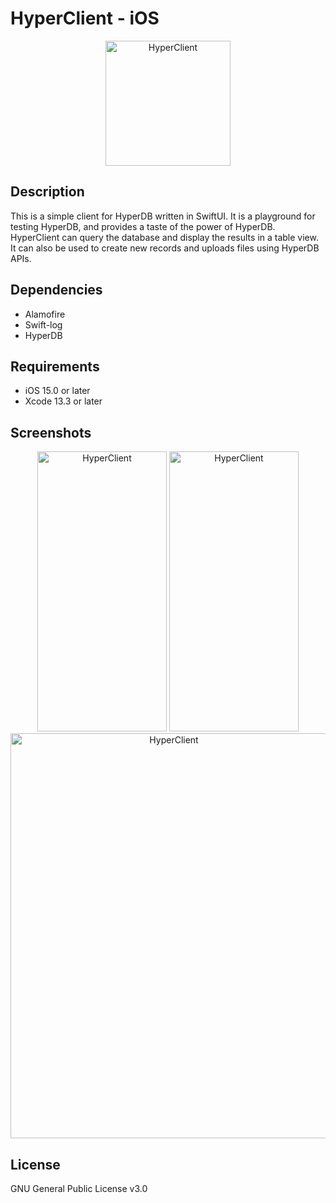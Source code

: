 # HyperClient - iOS
<div align="center">
<img src="https://dsc.cloud/8532ed/1024x1024.png" alt="HyperClient" width="200" height="200" />
</div>

## Description
This is a simple client for HyperDB written in SwiftUI. It is a playground for testing HyperDB, and provides a taste of the power of HyperDB.
HyperClient can query the database and display the results in a table view. It can also be used to create new records and uploads files using HyperDB APIs.

## Dependencies
* Alamofire
* Swift-log
* HyperDB

## Requirements
* iOS 15.0 or later
* Xcode 13.3 or later

## Screenshots
<div align="center">
<img src="https://dsc.cloud/8532ed/IMG_0044.PNG" alt="HyperClient" width="207" height="448" />
<img src="https://dsc.cloud/8532ed/IMG_0043.PNG" alt="HyperClient" width="207" height="448" />
<img src="https://dsc.cloud/8532ed/IMG_0202.PNG" alt="HyperClient" width="507" height="648" />
</div>

## License
GNU General Public License v3.0